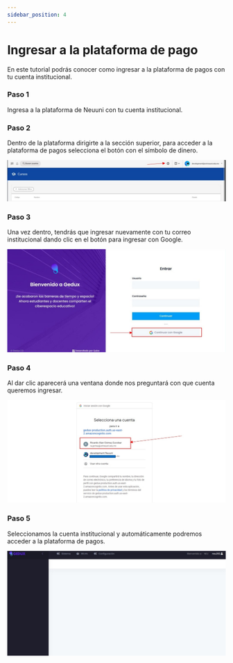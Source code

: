 ```yaml
---
sidebar_position: 4
---
```


# Ingresar a la plataforma de pago

En este tutorial podrás conocer como ingresar a la plataforma de pagos con tu cuenta 
institucional.

### Paso 1
Ingresa a la plataforma de Neuuni con tu cuenta institucional.

### Paso 2
Dentro de la plataforma dirigirte a la sección superior, para acceder a la plataforma de pagos 
selecciona el botón con el símbolo de dinero.

![plataforma](./img/plataform1.jpg)

### Paso 3 

Una vez dentro, tendrás que ingresar nuevamente con tu correo institucional dando clic en el botón
para ingresar con Google.

![plataforma](./img/plataform2.jpg)

### Paso 4
Al dar clic aparecerá una ventana donde nos preguntará con que cuenta queremos ingresar.

![plataforma](./img/plataform3.jpg)

### Paso 5
Seleccionamos la cuenta institucional y automáticamente podremos acceder a la plataforma de pagos.

![plataforma](./img/plataform4.jpg)
